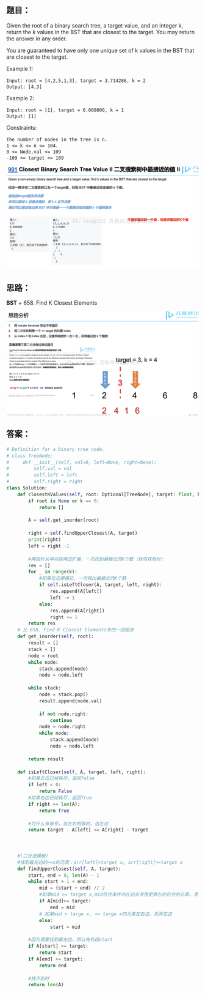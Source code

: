 ## 题目：
Given the root of a binary search tree, a target value, and an integer k, return the k values in the BST that are closest to the target. You may return the answer in any order.

You are guaranteed to have only one unique set of k values in the BST that are closest to the target.


Example 1:
```
Input: root = [4,2,5,1,3], target = 3.714286, k = 2
Output: [4,3]
```
Example 2:
```
Input: root = [1], target = 0.000000, k = 1
Output: [1]
``` 
Constraints:
```
The number of nodes in the tree is n.
1 <= k <= n <= 104.
0 <= Node.val <= 109
-109 <= target <= 109
```

![s](https://github.com/SSRRBB/Leetcode/blob/main/Images/115.png)

## 思路：
**BST** + 658. Find K Closest Elements


![s](https://github.com/SSRRBB/Leetcode/blob/main/Images/116.png)



## 答案：
```python
# Definition for a binary tree node.
# class TreeNode:
#     def __init__(self, val=0, left=None, right=None):
#         self.val = val
#         self.left = left
#         self.right = right
class Solution:
    def closestKValues(self, root: Optional[TreeNode], target: float, k: int) -> List[int]:
        if root is None or k == 0:
            return []
        
        A = self.get_inorder(root)

        right = self.findUpperClosest(A, target)
        print(right)
        left = right -1
        
        #两指针从中间往两边扩展，一次找到最接近的K个数（背向双指针）
        res = []
        for _ in range(k):
            #如果左边更接近，一次找出最接近的K个数
            if self.isLeftCloser(A, target, left, right):
                res.append(A[left])
                left -= 1
            else:
                res.append(A[right])
                right += 1
        return res
    # 比 658. Find K Closest Elements多的一段程序
    def get_inorder(self, root):
        result = []
        stack = []
        node = root
        while node:
            stack.append(node)
            node = node.left
        
        while stack:
            node = stack.pop()
            result.append(node.val)

            if not node.right:
                continue
            node = node.right
            while node:
                stack.append(node)
                node = node.left

        return result
    
    def isLeftCloser(self, A, target, left, right):
        #如果左边已经耗尽，返回false
        if left < 0:
            return False
        #如果右边已经耗尽，返回True
        if right >= len(A):
            return True
        
        #为什么有等号，当左右相等时，选左边
        return target - A[left] <= A[right] - target
    
        
     
    #(二分法模板)
    #找到最左边的>=x的元素：arr[left]<target x, arr[right]>=target x
    def findUpperClosest(self, A, target):
        start, end = 0, len(A) - 1
        while start + 1 < end:
            mid = (start + end) // 2
            #如果mid >= target x,mid符合条件向左边去寻找更靠左的符合的元素，丢弃右边
            if A[mid]>= target:
                end = mid
            # 如果mid < targe x, >= targe x的元素在右边，丢弃左边
            else:
                start = mid
            
        #因为需要找到最左边，所以先判段start
        if A[start] >= target:
            return start
        if A[end] >= target:
            return end
        
        #找不到时
        return len(A)
        




```
